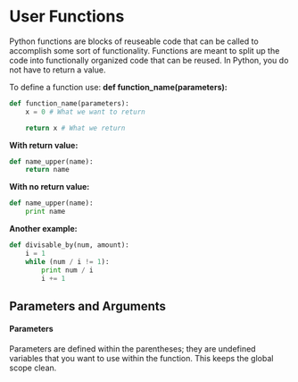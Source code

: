 # User Functions

Python functions are blocks of reuseable code that can be called to accomplish some sort of functionality. Functions are meant to split up the code into functionally organized code that can be reused. In Python, you do not have to return a value.

To define a function use: **def function\_name\(parameters\):**

```py
def function_name(parameters):
    x = 0 # What we want to return

    return x # What we return
```

**With return value:**

```py
def name_upper(name):
    return name
```

**With no return value:**

```py
def name_upper(name):
    print name
```

**Another example:**

```py
def divisable_by(num, amount):
    i = 1
    while (num / i != 1):
        print num / i
        i += 1
```

## Parameters and Arguments

#### Parameters

Parameters are defined within the parentheses; they are undefined variables that you want to use within the function. This keeps the global scope clean. 



